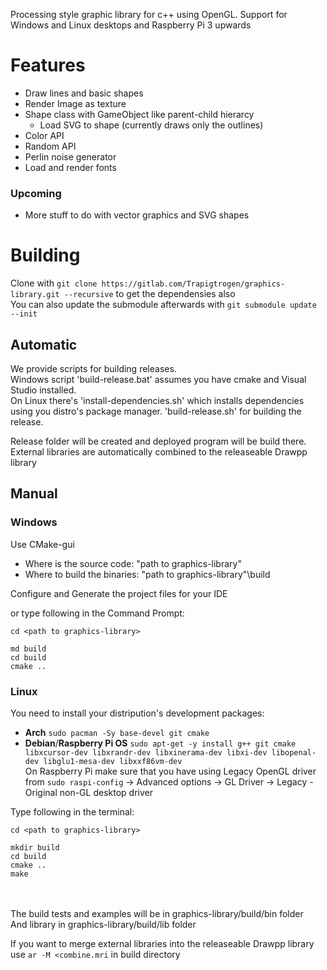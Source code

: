 Processing style graphic library for c++ using OpenGL. Support for Windows and Linux desktops and Raspberry Pi 3 upwards

# Features
* Draw lines and basic shapes
* Render Image as texture
* Shape class with GameObject like parent-child hierarcy
  * Load SVG to shape (currently draws only the outlines)
* Color API
* Random API
* Perlin noise generator
* Load and render fonts

### Upcoming
* More stuff to do with vector graphics and SVG shapes

# Building
Clone with `git clone https://gitlab.com/Trapigtrogen/graphics-library.git --recursive` to get the dependensies also\
You can also update the submodule afterwards with `git submodule update --init`

## Automatic
We provide scripts for building releases.\
Windows script 'build-release.bat' assumes you have cmake and Visual Studio installed.\
On Linux there's 'install-dependencies.sh' which installs dependencies using you distro's package manager. 'build-release.sh' for building the release.

Release folder will be created and deployed program will be build there.\
External libraries are automatically combined to the releaseable Drawpp library

## Manual

### Windows
Use CMake-gui 

  * Where is the source code: "path to graphics-library"
  * Where to build the binaries: "path to graphics-library"\build

Configure and Generate the project files for your IDE

or type following in the Command Prompt:
```
cd <path to graphics-library>

md build
cd build
cmake ..
```

### Linux
You need to install your distripution's development packages:
* __Arch__ `sudo pacman -Sy base-devel git cmake`
* __Debian__/__Raspberry Pi OS__  `sudo apt-get -y install g++ git cmake libxcursor-dev libxrandr-dev libxinerama-dev libxi-dev libopenal-dev libglu1-mesa-dev libxxf86vm-dev`\
On Raspberry Pi make sure that you have using Legacy OpenGL driver from `sudo raspi-config` -> Advanced options -> GL Driver -> Legacy - Original non-GL desktop driver

Type following in the terminal:
```
cd <path to graphics-library>

mkdir build
cd build
cmake ..
make
```
\
\
The build tests and examples will be in graphics-library/build/bin folder\
And library in graphics-library/build/lib folder

If you want to merge external libraries into the releaseable Drawpp library use `ar -M <combine.mri` in build directory
